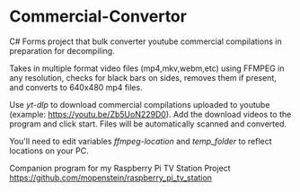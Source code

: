 # Commercial-Convertor
C# Forms project that bulk converter youtube commercial compilations in preparation for decompiling.

Takes in multiple format video files (mp4,mkv,webm,etc) using FFMPEG in any resolution, checks for black bars on sides, removes them if present, and converts to 640x480 mp4 files.

Use *yt-dlp* to download commercial compilations uploaded to youtube (example: https://youtu.be/Zb5UoN229D0). Add the download videos to the program and click start. Files will be automatically scanned and converted.

You'll need to edit variables *ffmpeg-location* and *temp_folder* to reflect locations on your PC.

Companion program for my Raspberry Pi TV Station Project https://github.com/mopenstein/raspberry_pi_tv_station
